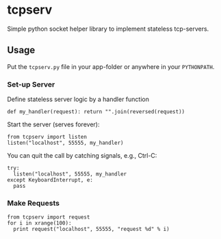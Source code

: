 # tcpserv
Simple python socket helper library to implement stateless tcp-servers.

## Usage
Put the `tcpserv.py` file in your app-folder or anywhere in your `PYTHONPATH`.

### Set-up Server
Define stateless server logic by a handler function
```
def my_handler(request): return "".join(reversed(request))
```
Start the server (serves forever):
```
from tcpserv import listen
listen("localhost", 55555, my_handler)
```
You can quit the call by catching signals, e.g., Ctrl-C:
```
try:
  listen("localhost", 55555, my_handler
except KeyboardInterrupt, e:
  pass
```

### Make Requests
```
from tcpserv import request
for i in xrange(100):
  print request("localhost", 55555, "request %d" % i)
```
